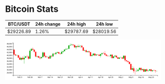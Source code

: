 # Bitcoin Stats

BTC/USDT|24h change|24h high|24h low|
|---|---|---|---|
|$29226.89|1.26%|$29787.69|$28019.56|

<img src="./chart.svg">
